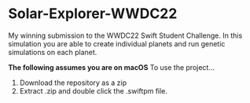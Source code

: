 # Solar-Explorer-WWDC22
My winning submission to the WWDC22 Swift Student Challenge. In this simulation you are able to create individual planets and run genetic simulations on each planet.

**The following assumes you are on macOS**
To use the project...
1. Download the repository as a zip
2. Extract .zip and double click the .swiftpm file.
